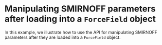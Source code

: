 # Manipulating SMIRNOFF parameters after loading into a `ForceField` object

In this example, we illustrate how to use the API for manipulating SMIRNOFF parameters after they are loaded into a `ForceField` object.
